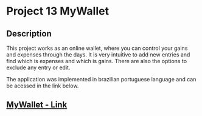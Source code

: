 # Project 13 MyWallet

## Description

This project works as an online wallet, where you can control your gains and expenses through the days. It is very intuitive to add new entries and find which is expenses and which is gains. There are also the options to exclude any entry or edit.

The application was implemented in brazilian portuguese language and can be acessed in the link below.

## [MyWallet - Link](https://projeto13-mywallet-front-icaro-pavani.vercel.app)
